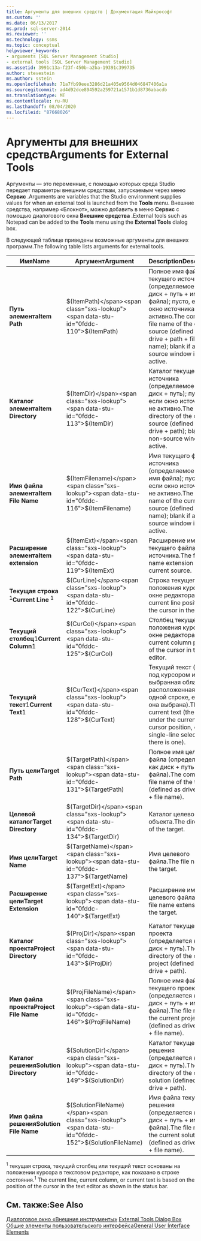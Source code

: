 ```yaml
---
title: Аргументы для внешних средств | Документация Майкрософт
ms.custom: ''
ms.date: 06/13/2017
ms.prod: sql-server-2014
ms.reviewer: ''
ms.technology: ssms
ms.topic: conceptual
helpviewer_keywords:
- arguments [SQL Server Management Studio]
- external tools [SQL Server Management Studio]
ms.assetid: 3991c13a-f23f-450b-a2ba-19391c399735
author: stevestein
ms.author: sstein
ms.openlocfilehash: 71a7fb99eee3286d21a405e9564d046847406a1a
ms.sourcegitcommit: ad4d92dce894592a259721a1571b1d8736abacdb
ms.translationtype: MT
ms.contentlocale: ru-RU
ms.lasthandoff: 08/04/2020
ms.locfileid: "87668026"
---
```

# <a name="arguments-for-external-tools"></a><span data-ttu-id="0fddc-102">Аргументы для внешних средств</span><span class="sxs-lookup"><span data-stu-id="0fddc-102">Arguments for External Tools</span></span>
  <span data-ttu-id="0fddc-103">Аргументы — это переменные, с помощью которых среда Studio передает параметры внешним средствам, запускаемым через меню **Сервис** .</span><span class="sxs-lookup"><span data-stu-id="0fddc-103">Arguments are variables that the Studio environment supplies values for when an external tool is launched from the **Tools** menu.</span></span> <span data-ttu-id="0fddc-104">Внешние средства, например «Блокнот», можно добавить в меню **Сервис** с помощью диалогового окна **Внешние средства** .</span><span class="sxs-lookup"><span data-stu-id="0fddc-104">External tools such as Notepad can be added to the **Tools** menu using the **External Tools** dialog box.</span></span>  
  
 <span data-ttu-id="0fddc-105">В следующей таблице приведены возможные аргументы для внешних программ.</span><span class="sxs-lookup"><span data-stu-id="0fddc-105">The following table lists arguments for external tools.</span></span>  
  
|<span data-ttu-id="0fddc-106">Имя</span><span class="sxs-lookup"><span data-stu-id="0fddc-106">Name</span></span>|<span data-ttu-id="0fddc-107">Аргумент</span><span class="sxs-lookup"><span data-stu-id="0fddc-107">Argument</span></span>|<span data-ttu-id="0fddc-108">Description</span><span class="sxs-lookup"><span data-stu-id="0fddc-108">Description</span></span>|  
|----------|--------------|-----------------|  
|<span data-ttu-id="0fddc-109">**Путь элемента**</span><span class="sxs-lookup"><span data-stu-id="0fddc-109">**Item Path**</span></span>|<span data-ttu-id="0fddc-110">$(ItemPath)</span><span class="sxs-lookup"><span data-stu-id="0fddc-110">$(ItemPath)</span></span>|<span data-ttu-id="0fddc-111">Полное имя файла текущего источника (определяемое как диск + путь + имя файла); пусто, если окно источника не активно.</span><span class="sxs-lookup"><span data-stu-id="0fddc-111">The complete file name of the current source (defined as drive + path + file name); blank if a non-source window is active.</span></span>|  
|<span data-ttu-id="0fddc-112">**Каталог элемента**</span><span class="sxs-lookup"><span data-stu-id="0fddc-112">**Item Directory**</span></span>|<span data-ttu-id="0fddc-113">$(ItemDir)</span><span class="sxs-lookup"><span data-stu-id="0fddc-113">$(ItemDir)</span></span>|<span data-ttu-id="0fddc-114">Каталог текущего источника (определяемое как диск + путь); пусто, если окно источника не активно.</span><span class="sxs-lookup"><span data-stu-id="0fddc-114">The directory of the current source (defined as drive + path); blank if a non-source window is active.</span></span>|  
|<span data-ttu-id="0fddc-115">**Имя файла элемента**</span><span class="sxs-lookup"><span data-stu-id="0fddc-115">**Item File Name**</span></span>|<span data-ttu-id="0fddc-116">$(ItemFilename)</span><span class="sxs-lookup"><span data-stu-id="0fddc-116">$(ItemFilename)</span></span>|<span data-ttu-id="0fddc-117">Имя текущего файла источника (определяемое как имя файла); пусто, если окно источника не активно.</span><span class="sxs-lookup"><span data-stu-id="0fddc-117">The file name of the current source (defined as file name); blank if a non-source window is active.</span></span>|  
|<span data-ttu-id="0fddc-118">**Расширение элемента**</span><span class="sxs-lookup"><span data-stu-id="0fddc-118">**Item extension**</span></span>|<span data-ttu-id="0fddc-119">$(ItemExt)</span><span class="sxs-lookup"><span data-stu-id="0fddc-119">$(ItemExt)</span></span>|<span data-ttu-id="0fddc-120">Расширение имени текущего файла источника.</span><span class="sxs-lookup"><span data-stu-id="0fddc-120">The file name extension of the current source.</span></span>|  
|<span data-ttu-id="0fddc-121">**Текущая строка** <sup>1</sup></span><span class="sxs-lookup"><span data-stu-id="0fddc-121">**Current Line** <sup>1</sup></span></span>|<span data-ttu-id="0fddc-122">$(CurLine)</span><span class="sxs-lookup"><span data-stu-id="0fddc-122">$(CurLine)</span></span>|<span data-ttu-id="0fddc-123">Строка текущего положения курсора в окне редактора.</span><span class="sxs-lookup"><span data-stu-id="0fddc-123">The current line position of the cursor in the editor.</span></span>|  
|<span data-ttu-id="0fddc-124">**Текущий столбец**1</span><span class="sxs-lookup"><span data-stu-id="0fddc-124">**Current Column**1</span></span>|<span data-ttu-id="0fddc-125">$(CurCol)</span><span class="sxs-lookup"><span data-stu-id="0fddc-125">$(CurCol)</span></span>|<span data-ttu-id="0fddc-126">Столбец текущего положения курсора в окне редактора.</span><span class="sxs-lookup"><span data-stu-id="0fddc-126">The current column position of the cursor in the editor.</span></span>|  
|<span data-ttu-id="0fddc-127">**Текущий текст**1</span><span class="sxs-lookup"><span data-stu-id="0fddc-127">**Current Text**1</span></span>|<span data-ttu-id="0fddc-128">$(CurText)</span><span class="sxs-lookup"><span data-stu-id="0fddc-128">$(CurText)</span></span>|<span data-ttu-id="0fddc-129">Текущий текст (слово под курсором или выбранная область, расположенная на одной строке, если она выбрана).</span><span class="sxs-lookup"><span data-stu-id="0fddc-129">The current text (the word under the current cursor position, or a single-line selection, if there is one).</span></span>|  
|<span data-ttu-id="0fddc-130">**Путь цели**</span><span class="sxs-lookup"><span data-stu-id="0fddc-130">**Target Path**</span></span>|<span data-ttu-id="0fddc-131">$(TargetPath)</span><span class="sxs-lookup"><span data-stu-id="0fddc-131">$(TargetPath)</span></span>|<span data-ttu-id="0fddc-132">Полное имя целевого файла (определяется как диск + путь + имя файла).</span><span class="sxs-lookup"><span data-stu-id="0fddc-132">The complete file name of the target (defined as drive + path + file name).</span></span>|  
|<span data-ttu-id="0fddc-133">**Целевой каталог**</span><span class="sxs-lookup"><span data-stu-id="0fddc-133">**Target Directory**</span></span>|<span data-ttu-id="0fddc-134">$(TargetDir)</span><span class="sxs-lookup"><span data-stu-id="0fddc-134">$(TargetDir)</span></span>|<span data-ttu-id="0fddc-135">Каталог целевого объекта.</span><span class="sxs-lookup"><span data-stu-id="0fddc-135">The directory of the target.</span></span>|  
|<span data-ttu-id="0fddc-136">**Имя цели**</span><span class="sxs-lookup"><span data-stu-id="0fddc-136">**Target Name**</span></span>|<span data-ttu-id="0fddc-137">$(TargetName)</span><span class="sxs-lookup"><span data-stu-id="0fddc-137">$(TargetName)</span></span>|<span data-ttu-id="0fddc-138">Имя целевого файла.</span><span class="sxs-lookup"><span data-stu-id="0fddc-138">The file name of the target.</span></span>|  
|<span data-ttu-id="0fddc-139">**Расширение цели**</span><span class="sxs-lookup"><span data-stu-id="0fddc-139">**Target Extension**</span></span>|<span data-ttu-id="0fddc-140">$(TargetExt)</span><span class="sxs-lookup"><span data-stu-id="0fddc-140">$(TargetExt)</span></span>|<span data-ttu-id="0fddc-141">Расширение имени целевого файла.</span><span class="sxs-lookup"><span data-stu-id="0fddc-141">The file name extension of the target.</span></span>|  
|<span data-ttu-id="0fddc-142">**Каталог проекта**</span><span class="sxs-lookup"><span data-stu-id="0fddc-142">**Project Directory**</span></span>|<span data-ttu-id="0fddc-143">$(ProjDir)</span><span class="sxs-lookup"><span data-stu-id="0fddc-143">$(ProjDir)</span></span>|<span data-ttu-id="0fddc-144">Каталог текущего проекта (определяется как диск + путь).</span><span class="sxs-lookup"><span data-stu-id="0fddc-144">The directory of the current project (defined as drive + path).</span></span>|  
|<span data-ttu-id="0fddc-145">**Имя файла проекта**</span><span class="sxs-lookup"><span data-stu-id="0fddc-145">**Project File Name**</span></span>|<span data-ttu-id="0fddc-146">$(ProjFileName)</span><span class="sxs-lookup"><span data-stu-id="0fddc-146">$(ProjFileName)</span></span>|<span data-ttu-id="0fddc-147">Полное имя файла текущего проекта (определяется как диск + путь + имя файла).</span><span class="sxs-lookup"><span data-stu-id="0fddc-147">The file name of the current project (defined as drive + path + file name).</span></span>|  
|<span data-ttu-id="0fddc-148">**Каталог решения**</span><span class="sxs-lookup"><span data-stu-id="0fddc-148">**Solution Directory**</span></span>|<span data-ttu-id="0fddc-149">$(SolutionDir)</span><span class="sxs-lookup"><span data-stu-id="0fddc-149">$(SolutionDir)</span></span>|<span data-ttu-id="0fddc-150">Каталог текущего решения (определяется как диск + путь).</span><span class="sxs-lookup"><span data-stu-id="0fddc-150">The directory of the current solution (defined as drive + path).</span></span>|  
|<span data-ttu-id="0fddc-151">**Имя файла решения**</span><span class="sxs-lookup"><span data-stu-id="0fddc-151">**Solution File Name**</span></span>|<span data-ttu-id="0fddc-152">$(SolutionFileName)</span><span class="sxs-lookup"><span data-stu-id="0fddc-152">$(SolutionFileName)</span></span>|<span data-ttu-id="0fddc-153">Имя файла текущего решения (определяется как диск + путь + имя файла).</span><span class="sxs-lookup"><span data-stu-id="0fddc-153">The file name of the current solution (defined as drive + path + file name).</span></span>|  
  
 <span data-ttu-id="0fddc-154"><sup>1</sup> текущая строка, текущий столбец или текущий текст основаны на положении курсора в текстовом редакторе, как показано в строке состояния.</span><span class="sxs-lookup"><span data-stu-id="0fddc-154"><sup>1</sup> The current line, current column, or current text is based on the position of the cursor in the text editor as shown in the status bar.</span></span>  
  
## <a name="see-also"></a><span data-ttu-id="0fddc-155">См. также:</span><span class="sxs-lookup"><span data-stu-id="0fddc-155">See Also</span></span>  
 <span data-ttu-id="0fddc-156">[Диалоговое окно «Внешние инструменты»](external-tools-dialog-box.md) </span><span class="sxs-lookup"><span data-stu-id="0fddc-156">[External Tools Dialog Box](external-tools-dialog-box.md) </span></span>  
 [<span data-ttu-id="0fddc-157">Общие элементы пользовательского интерфейса</span><span class="sxs-lookup"><span data-stu-id="0fddc-157">General User Interface Elements</span></span>](general-user-interface-elements.md)  
  
  
